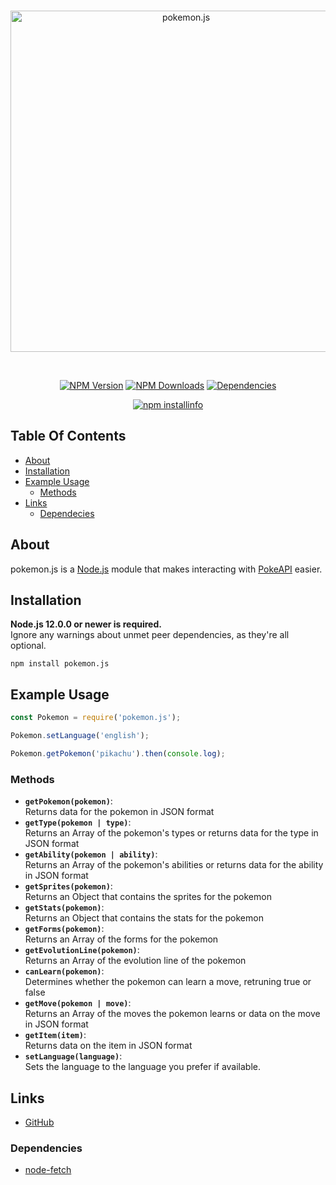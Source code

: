 <div align="center">
  <br />
  <p>
    <a href="https://www.npmjs.com/package/pokemon.js"><img src="https://i.postimg.cc/Sx7sKrmx/pokemon.png" width="546" alt="pokemon.js" /></a>
  </p>
  <br />
  <p>
    <a href="https://www.npmjs.com/package/pokemon.js"><img src="https://img.shields.io/npm/v/pokemon.js.svg?color=brightgreen" alt="NPM Version" /></a>
    <a href="https://www.npmjs.com/package/pokemon.js"><img src = "https://img.shields.io/npm/dt/pokemon.js.svg?maxAge=3600" alt="NPM Downloads"/></a>
    <a href="https://david-dm.org/musubi3/pokemon.js"><img src="https://status.david-dm.org/gh/musubi3/pokemon.js.svg" alt="Dependencies" /></a>
  </p>
  <p>
    <a href="https://nodei.co/npm/pokemon.js/"><img src="https://nodei.co/npm/pokemon.js.png" alt="npm installinfo" /></a>
  </p>
</div>

## Table Of Contents

- [About](#about)
- [Installation](#installation)
- [Example Usage](#example)
    - [Methods](#methods)
- [Links](#links)
    - [Dependecies](#dependencies)

## About

pokemon.js is a [Node.js](https://nodejs.org) module that makes interacting with [PokeAPI](https://pokeapi.co/) easier.

## Installation

**Node.js 12.0.0 or newer is required.**  
Ignore any warnings about unmet peer dependencies, as they're all optional.

`npm install pokemon.js`

## Example Usage

```js
const Pokemon = require('pokemon.js');

Pokemon.setLanguage('english');

Pokemon.getPokemon('pikachu').then(console.log);
```
### Methods

- **`getPokemon(pokemon)`**:  
Returns data for the pokemon in JSON format
- **`getType(pokemon | type)`**:  
Returns an Array of the pokemon's types or returns data for the type in JSON format
- **`getAbility(pokemon | ability)`**:  
Returns an Array of the pokemon's abilities or returns data for the ability in JSON format
- **`getSprites(pokemon)`**:  
Returns an Object that contains the sprites for the pokemon
- **`getStats(pokemon)`**:  
Returns an Object that contains the stats for the pokemon
- **`getForms(pokemon)`**:  
Returns an Array of the forms for the pokemon
- **`getEvolutionLine(pokemon)`**:  
Returns an Array of the evolution line of the pokemon
- **`canLearn(pokemon)`**:  
Determines whether the pokemon can learn a move, retruning true or false
- **`getMove(pokemon | move)`**:  
Returns an Array of the moves the pokemon learns or data on the move in JSON format
- **`getItem(item)`**:  
Returns data on the item in JSON format
- **`setLanguage(language)`**:  
Sets the language to the language you prefer if available. 

## Links

- [GitHub](https://github.com/musubi3/pokemon.js.git)

### Dependencies

- [node-fetch](https://www.npmjs.com/package/node-fetch)

